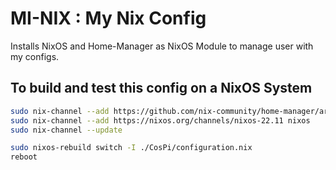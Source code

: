 # MI-NIX : My Nix Config
Installs NixOS and Home-Manager as NixOS Module to manage user with my configs.

## To build and test this config on a NixOS System

```bash
sudo nix-channel --add https://github.com/nix-community/home-manager/archive/release-22.11.tar.gz home-manager
sudo nix-channel --add https://nixos.org/channels/nixos-22.11 nixos
sudo nix-channel --update

sudo nixos-rebuild switch -I ./CosPi/configuration.nix
reboot
```
